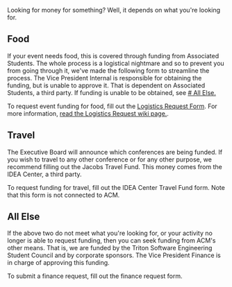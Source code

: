 Looking for money for something? Well, it depends on what you're looking for.

## Food
If your event needs food, this is covered through funding from Associated Students. The whole process is a logistical nightmare and so to prevent you from going through it, we've made the following form to streamline the process. The Vice President Internal is responsible for obtaining the funding, but is unable to approve it. That is dependent on Associated Students, a third party. If funding is unable to be obtained, see [# All Else.](https://github.com/acmucsd/wiki/wiki/Finance-Request#all-else)

To request event funding for food, fill out the [Logistics Request Form](https://docs.google.com/forms/d/e/1FAIpQLSdq5C1uuL2hxzHzKCKW-gEPmHRoHoxA9jgt0ml2XISIKxg2RA/viewform?usp=sf_link). For more information, [read the Logistics Request wiki page.](https://github.com/acmucsd/wiki/wiki/Logistics-Request).

## Travel
The Executive Board will announce which conferences are being funded. If you wish to travel to any other conference or for any other purpose, we recommend filling out the Jacobs Travel Fund. This money comes from the IDEA Center, a third party.

To request funding for travel, fill out the IDEA Center Travel Fund form. Note that this form is not connected to ACM.

## All Else
If the above two do not meet what you're looking for, or your activity no longer is able to request funding, then you can seek funding from ACM's other means. That is, we are funded by the Triton Software Engineering Student Council and by corporate sponsors. The Vice President Finance is in charge of approving this funding.

To submit a finance request, fill out the finance request form.